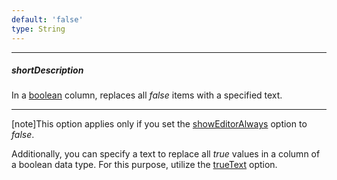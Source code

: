 ```yaml
---
default: 'false'
type: String
---
```

---
##### shortDescription
In a [boolean](/api-reference/10%20UI%20Widgets/dxDataGrid/1%20Configuration/columns/dataType.md '/Documentation/ApiReference/UI_Widgets/dxDataGrid/Configuration/columns/#dataType') column, replaces all *false* items with a specified text.

---
[note]This option applies only if you set the [showEditorAlways](/api-reference/10%20UI%20Widgets/dxDataGrid/1%20Configuration/columns/showEditorAlways.md '/Documentation/ApiReference/UI_Widgets/dxDataGrid/Configuration/columns/#showEditorAlways') option to *false*.

Additionally, you can specify a text to replace all *true* values in a column of a boolean data type. For this purpose, utilize the [trueText](/api-reference/10%20UI%20Widgets/dxDataGrid/1%20Configuration/columns/trueText.md '/Documentation/ApiReference/UI_Widgets/dxDataGrid/Configuration/columns/#trueText') option.